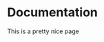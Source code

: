 # Documentation

This is a pretty nice page
<!--stackedit_data:
eyJoaXN0b3J5IjpbLTYyMzEzNTM0OF19
-->